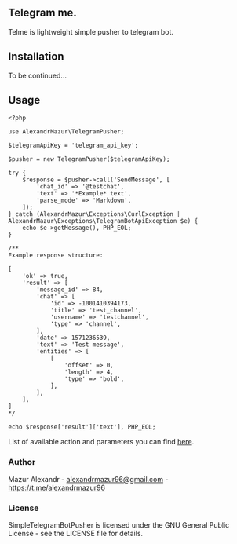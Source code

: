 Telegram me.
---

Telme is lightweight simple pusher to telegram bot.

## Installation

To be continued...

## Usage

```$php
<?php

use AlexandrMazur\TelegramPusher;

$telegramApiKey = 'telegram_api_key';

$pusher = new TelegramPusher($telegramApiKey);

try {
    $response = $pusher->call('SendMessage', [
        'chat_id' => '@testchat',
        'text' => '*Example* text',
        'parse_mode' => 'Markdown',
    ]);
} catch (AlexandrMazur\Exceptions\CurlException | AlexandrMazur\Exceptions\TelegramBotApiException $e) {
    echo $e->getMessage(), PHP_EOL;
}

/**
Example response structure:

[
    'ok' => true,
    'result' => [
        'message_id' => 84,
        'chat' => [
            'id' => -1001410394173,
            'title' => 'test_channel',
            'username' => 'testchannel',
            'type' => 'channel',
        ],
        'date' => 1571236539,
        'text' => 'Test message',
        'entities' => [
            [
                'offset' => 0,
                'length' => 4,
                'type' => 'bold',
            ],
        ],
    ],
]
*/

echo $response['result']['text'], PHP_EOL;
```

List of available action and parameters you can find [here](https://core.telegram.org/bots/api#available-methods).

### Author

Mazur Alexandr - alexandrmazur96@gmail.com - https://t.me/alexandrmazur96

### License

SimpleTelegramBotPusher is licensed under the GNU General Public License - see the LICENSE file for details.